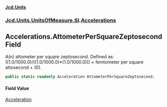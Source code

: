 #### [Jcd.Units](index.md 'index')
### [Jcd.Units.UnitsOfMeasure.SI](Jcd.Units.UnitsOfMeasure.SI.md 'Jcd.Units.UnitsOfMeasure.SI').[Accelerations](Accelerations.md 'Jcd.Units.UnitsOfMeasure.SI.Accelerations')

## Accelerations.AttometerPerSquareZeptosecond Field

A(n) attometer per square zeptosecond. Defined as: ((1.0/1000.0)/((1.0/1000.0)*(1.0/1000.0))) × femtometer per square attosecond + (0).

```csharp
public static readonly Acceleration AttometerPerSquareZeptosecond;
```

#### Field Value
[Acceleration](Acceleration.md 'Jcd.Units.UnitTypes.Acceleration')